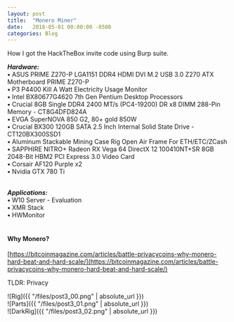 ```yaml
---
layout: post
title:  "Monero Miner"
date:   2018-05-01 00:00:00 -0500
categories: Blog
---
```



How I got the HackTheBox invite code using Burp suite.


***Hardware:*** <br/>
 **•** ASUS PRIME Z270-P LGA1151 DDR4 HDMI DVI M.2 USB 3.0 Z270 ATX Motherboard PRIME Z270-P  <br/>
 **•** P3 P4400 Kill A Watt Electricity Usage Monitor <br/>
 **•** Intel BX80677G4620 7th Gen Pentium Desktop Processors  <br/>
 **•** Crucial 8GB Single DDR4 2400 MT/s (PC4-19200) DR x8 DIMM 288-Pin Memory - CT8G4DFD824A  <br/>
 **•** EVGA SuperNOVA 850 G2, 80+ gold 850W <br/>
 **•** Crucial BX300 120GB SATA 2.5 Inch Internal Solid State Drive - CT120BX300SSD1 <br/>
 **•** Aluminum Stackable Mining Case Rig Open Air Frame For ETH/ETC/ZCash <br/>
 **•** SAPPHIRE NITRO+ Radeon RX Vega 64 DirectX 12 100410NT+SR 8GB 2048-Bit HBM2 PCI Express 3.0 Video Card <br/>
 **•** Corsair AF120 Purple x2  <br/>
 **•** Nvidia GTX 780 Ti  <br/>
<br/>

***Applications:*** <br/>
 **•** W10 Server - Evaluation   <br/>
 **•** XMR Stack<br/>
 **•** HWMonitor<br/>
<br/>


#### Why Monero?
[https://bitcoinmagazine.com/articles/battle-privacycoins-why-monero-hard-beat-and-hard-scale/](https://bitcoinmagazine.com/articles/battle-privacycoins-why-monero-hard-beat-and-hard-scale/)

TLDR: Privacy <br/>

![Rig]({{ "/files/post3_00.png" | absolute_url }})<br/> 
![Parts]({{ "/files/post3_01.png" | absolute_url }})<br/> 
![DarkRig]({{ "/files/post3_02.png" | absolute_url }})<br/> 
<br/>
<br/>






